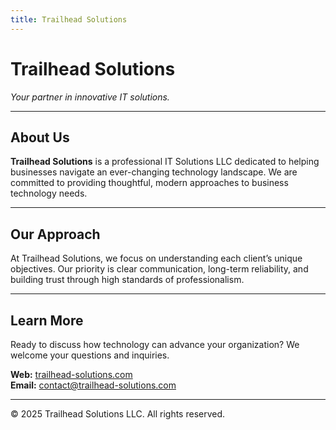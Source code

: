 ```yaml
---
title: Trailhead Solutions
---
```


# Trailhead Solutions

*Your partner in innovative IT solutions.*

---

## About Us

**Trailhead Solutions** is a professional IT Solutions LLC dedicated to helping businesses navigate an ever-changing technology landscape. We are committed to providing thoughtful, modern approaches to business technology needs.

---

## Our Approach

At Trailhead Solutions, we focus on understanding each client’s unique objectives. Our priority is clear communication, long-term reliability, and building trust through high standards of professionalism.

---

## Learn More

Ready to discuss how technology can advance your organization? We welcome your questions and inquiries.

**Web:** [trailhead-solutions.com](https://trailhead-solutions.com)  
**Email:** [contact@trailhead-solutions.com](mailto:contact@trailhead-solutions.com)

---

© 2025 Trailhead Solutions LLC. All rights reserved.

